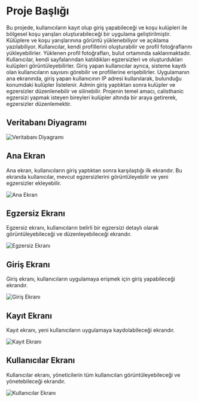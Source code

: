 # Proje Başlığı

Bu projede, kullanıcıların kayıt olup giriş yapabileceği ve
koşu kulüpleri ile bölgesel koşu yarışları oluşturabileceği bir uygulama geliştirilmiştir.
Külüplere ve koşu yarışlarınına görüntü yüklenebiliyor ve açıklama yazılabiliyor.
Kullanıcılar, kendi profillerini oluşturabilir ve profil fotoğraflarını yükleyebilirler.
Yüklenen profil fotoğrafları, bulut ortamında saklanmaktadır. Kullanıcılar, kendi
sayfalarından katıldıkları egzersizleri ve oluşturdukları kulüpleri görüntüleyebilirler. Giriş
yapan kullanıcılar ayrıca, sisteme kayıtlı olan kullanıcıların sayısını görebilir ve
profillerine erişebilirler. Uygulamanın ana ekranında, giriş yapan kullanıcının IP adresi
kullanılarak, bulunduğu konumdaki kulüpler listelenir. Admin giriş yaptıktan
sonra kulüpler ve egzersizler düzenlenebilir ve silinebilir. Projenin temel amacı, calisthanic egzersizi yapmak
isteyen bireyleri kulüpler altında bir araya getirerek, egzersizler düzenlemektir. 

## Veritabanı Diyagramı

![Veritabanı Diyagramı](https://github.com/user-attachments/assets/bbf89983-6f42-4f40-a0d9-fc89e5c134ab)

## Ana Ekran

Ana ekran, kullanıcıların giriş yaptıktan sonra karşılaştığı ilk ekrandır. Bu ekranda kullanıcılar, mevcut egzersizlerini görüntüleyebilir ve yeni egzersizler ekleyebilir.

![Ana Ekran](https://github.com/user-attachments/assets/96bd7a78-d74f-468a-941f-cf9e1068cf16)

## Egzersiz Ekranı

Egzersiz ekranı, kullanıcıların belirli bir egzersizi detaylı olarak görüntüleyebileceği ve düzenleyebileceği ekrandır.

![Egzersiz Ekranı](https://github.com/user-attachments/assets/391dfde6-49b7-4de0-8957-057aa31cc444)

## Giriş Ekranı

Giriş ekranı, kullanıcıların uygulamaya erişmek için giriş yapabileceği ekrandır.

![Giriş Ekranı](https://github.com/user-attachments/assets/c297f9d7-894e-4725-ba6e-3f3937e0a9ca)

## Kayıt Ekranı

Kayıt ekranı, yeni kullanıcıların uygulamaya kaydolabileceği ekrandır.

![Kayıt Ekranı](https://github.com/user-attachments/assets/f6ff5de4-fba9-42b6-866d-b043242bd155)

## Kullanıcılar Ekranı

Kullanıcılar ekranı, yöneticilerin tüm kullanıcıları görüntüleyebileceği ve yönetebileceği ekrandır.

![Kullanıcılar Ekranı](https://github.com/user-attachments/assets/fea6127c-8b3e-4b48-852b-83e9528ff078)
